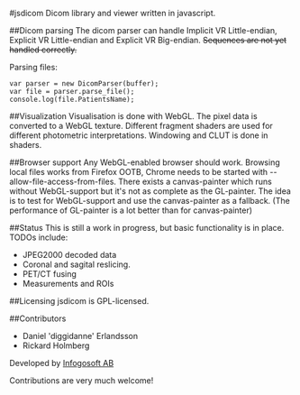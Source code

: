 #jsdicom
Dicom library and viewer written in javascript.

##Dicom parsing
The dicom parser can handle Implicit VR Little-endian, Explicit VR Little-endian and Explicit VR Big-endian. ~~Sequences are not yet handled correctly.~~

Parsing files:

    var parser = new DicomParser(buffer);
    var file = parser.parse_file();
    console.log(file.PatientsName);


##Visualization
Visualisation is done with WebGL. The pixel data is converted to a WebGL texture. Different fragment shaders are used for different photometric interpretations. Windowing and CLUT is done in shaders.

##Browser support
Any WebGL-enabled browser should work. Browsing local files works from Firefox OOTB, Chrome needs to be started with --allow-file-access-from-files. There exists a canvas-painter which runs without WebGL-support but it's not as complete as the GL-painter. The idea is to test for WebGL-support and use the canvas-painter as a fallback. (The performance of GL-painter is a lot better than for canvas-painter)

##Status
This is still a work in progress, but basic functionality is in place. TODOs include:

- JPEG2000 decoded data
- Coronal and sagital reslicing.
- PET/CT fusing
- Measurements and ROIs

##Licensing
jsdicom is GPL-licensed.

##Contributors
- Daniel 'diggidanne' Erlandsson
- Rickard Holmberg

Developed by [Infogosoft AB](http://www.infogosoft.com)

Contributions are very much welcome!
